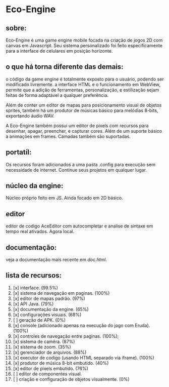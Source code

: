 # Eco-Engine

## sobre:
Eco-Engine é uma game engine mobile focada na criação de jogos 2D com canvas em Javascript. Seu sistema personalizado foi feito especificamente para a interface de celulares em posição horizonte.

## o que há torna diferente das demais:
o código da game engine é totalmente exposto para o usuário, podendo ser modificado livremente.
a interface HTML e o funcionamento em WebView, permite que a adição de ferramentas, personalização, e estilização sejam feitas de forma adaptável a qualquer preferência.

Além de conter um editor de mapas para posicionamento visual de objetos sprites, também há um produtor de músicas básico para melódias 8-bits, exportando áudio WAV.

A Eco-Engine também possuí um editor de pixels com recursos para desenhar, apagar, preencher, e capturar cores. Além de um suporte básico a animações em frames. Camadas também são suportadas.

## portatíl:
Os recursos foram adicionados a uma pasta .config para execução sem necessidade de internet. Continue seus projetos em qualquer lugar.

## núcleo da engine:
Núcleo próprio feito em JS. Ainda focado em 2D básico.

## editor
editor de codigo AceEditor com autocompletar e analise de sintaxe em tempo real ativados. Agora local.

## documentação:
veja a documentação mais recente em *doc.html*.

## lista de recursos:
1. [x] interface. (99.5%)
2. [x] sistema de navegação em paginas. (100%)
3. [x] editor de mapas padrão. (97%)
4. [x] API Java. (79%)
5. [x] documentação da engine. (65%)
6. [x] configurações visuais. (68%)
7. [ ] geração de APK. (0%)
8. [x] console (adicionado apenas na execução do jogo com Eruda). (100%)
9. [x] controles de navegação entre paginas. (100%);
10. [x] sistema de camêra. (87%)
11. [x] sistema de zoom. (35%)
12. [x] gerenciador de arquivos. (88%)
13. [x] executor de codigo (usando HTML separado via iframe). (100%)
14. [x] produtor de música 8-bit embutido. (40%)
15. [x] editor de pixels embutido. (76%)
16. [ ] editor de componentes visual.
17. [ ] criação e configuração de objetos visualmente. (0%)